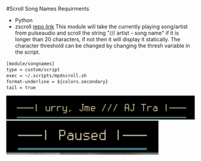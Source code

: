 #Scroll Song Names
Requirments
- Python
- zscroll [repo link](https://github.com/noctuid/zscroll)
This module will take the currently playing song/artist from pulseaudio and scroll the string "/// artist - song name" if it is longer than 20 characters, if not then it will display it statically. The character threshold can be changed by changing the thresh variable in the script.
```
[module/songnames]
type = custom/script
exec = ~/.scripts/mpdscroll.sh
format-underline = ${colors.secondary}
tail = true
```
![alt text](./screenshot-playing.png)
![alt text](./screenshot-paused.png)



